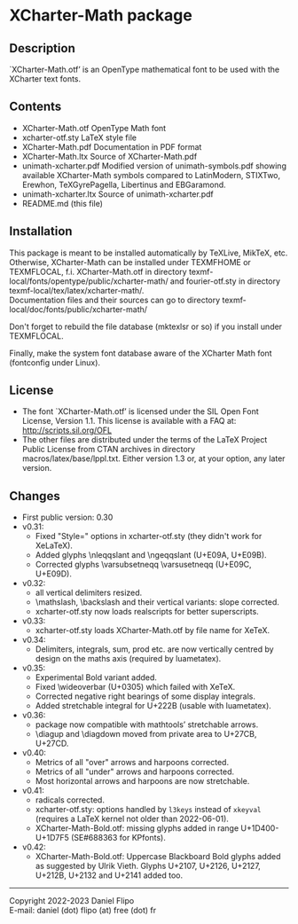 XCharter-Math package
====================

## Description

`XCharter-Math.otf’ is an OpenType mathematical font to be used
with the XCharter text fonts.

## Contents

* XCharter-Math.otf     OpenType Math font
* xcharter-otf.sty      LaTeX style file
* XCharter-Math.pdf     Documentation in PDF format
* XCharter-Math.ltx     Source of XCharter-Math.pdf
* unimath-xcharter.pdf  Modified version of unimath-symbols.pdf
                        showing available XCharter-Math symbols compared to
		                LatinModern, STIXTwo, Erewhon, TeXGyrePagella,
						Libertinus and EBGaramond.
* unimath-xcharter.ltx  Source of unimath-xcharter.pdf
* README.md            (this file)

## Installation

This package is meant to be installed automatically by TeXLive, MikTeX, etc.
Otherwise, XCharter-Math can be installed under TEXMFHOME or TEXMFLOCAL, f.i.
XCharter-Math.otf in directory  texmf-local/fonts/opentype/public/xcharter-math/
and fourier-otf.sty in directory  texmf-local/tex/latex/xcharter-math/.  
Documentation files and their sources can go to directory
texmf-local/doc/fonts/public/xcharter-math/

Don't forget to rebuild the file database (mktexlsr or so) if you install
under TEXMFLOCAL.

Finally, make the system font database aware of the XCharter Math font
(fontconfig under Linux).

## License

* The font `XCharter-Math.otf’ is licensed under the SIL Open Font License,
Version 1.1. This license is available with a FAQ at:
http://scripts.sil.org/OFL
* The other files are distributed under the terms of the LaTeX Project
Public License from CTAN archives in directory macros/latex/base/lppl.txt.
Either version 1.3 or, at your option, any later version.

## Changes

* First public version: 0.30
* v0.31:
  - Fixed "Style=" options in xcharter-otf.sty (they didn't work for XeLaTeX).
  - Added glyphs \nleqqslant and \ngeqqslant (U+E09A, U+E09B).
  - Corrected glyphs \varsubsetneqq \varsusetneqq (U+E09C, U+E09D).
* v0.32:
  - all vertical delimiters resized.
  - \mathslash, \backslash and their vertical variants: slope corrected.
  - xcharter-otf.sty now loads realscripts for better superscripts.
* v0.33:
  - xcharter-otf.sty loads XCharter-Math.otf by file name for XeTeX.
* v0.34:
  - Delimiters, integrals, sum, prod etc. are now vertically
    centred by design on the maths axis (required by luametatex).
* v0.35:
  - Experimental Bold variant added.
  - Fixed \wideoverbar (U+0305) which failed with XeTeX.
  - Corrected negative right bearings of some display integrals.
  - Added stretchable integral for U+222B (usable with luametatex).
* v0.36:
  - package now compatible with mathtools’ stretchable arrows.
  - \diagup and \diagdown moved from private area to U+27CB, U+27CD.
* v0.40:
  - Metrics of all "over" arrows and harpoons corrected.
  - Metrics of all "under" arrows and harpoons corrected.
  - Most horizontal arrows and harpoons are now stretchable.
* v0.41:
  - radicals corrected.
  - xcharter-otf.sty: options handled by `l3keys` instead of `xkeyval` 
    (requires a LaTeX kernel not older than 2022-06-01).
  - XCharter-Math-Bold.otf: missing glyphs added in range 
    U+1D400-U+1D7F5 (SE#688363 for KPfonts).
* v0.42:
  - XCharter-Math-Bold.otf: Uppercase Blackboard Bold glyphs added as
    suggested by Ulrik Vieth.  Glyphs U+2107, U+2126, U+2127, U+212B,
    U+2132 and U+2141 added too.
  
---
Copyright 2022-2023  Daniel Flipo  
E-mail: daniel (dot) flipo (at) free (dot) fr

